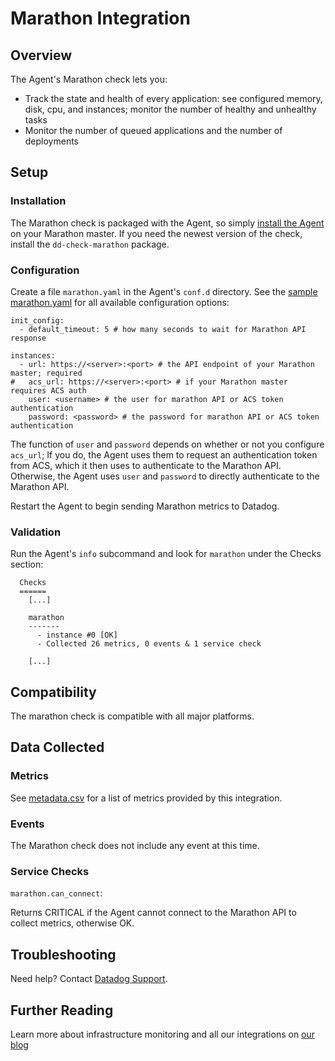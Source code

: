 # Marathon Integration

## Overview

The Agent's Marathon check lets you:

* Track the state and health of every application: see configured memory, disk, cpu, and instances; monitor the number of healthy and unhealthy tasks
* Monitor the number of queued applications and the number of deployments

## Setup
### Installation

The Marathon check is packaged with the Agent, so simply [install the Agent](https://app.datadoghq.com/account/settings#agent) on your Marathon master. If you need the newest version of the check, install the `dd-check-marathon` package.

### Configuration

Create a file `marathon.yaml` in the Agent's `conf.d` directory. See the [sample marathon.yaml](https://github.com/DataDog/integrations-core/blob/master/marathon/conf.yaml.default) for all available configuration options:

```
init_config:
  - default_timeout: 5 # how many seconds to wait for Marathon API response

instances:
  - url: https://<server>:<port> # the API endpoint of your Marathon master; required
#   acs_url: https://<server>:<port> # if your Marathon master requires ACS auth
    user: <username> # the user for marathon API or ACS token authentication
    password: <password> # the password for marathon API or ACS token authentication
```

The function of `user` and `password` depends on whether or not you configure `acs_url`; If you do, the Agent uses them to request an authentication token from ACS, which it then uses to authenticate to the Marathon API. Otherwise, the Agent uses `user` and `password` to directly authenticate to the Marathon API.

Restart the Agent to begin sending Marathon metrics to Datadog.

### Validation

Run the Agent's `info` subcommand and look for `marathon` under the Checks section:

```
  Checks
  ======
    [...]

    marathon
    -------
      - instance #0 [OK]
      - Collected 26 metrics, 0 events & 1 service check

    [...]
```

## Compatibility

The marathon check is compatible with all major platforms.

## Data Collected
### Metrics
See [metadata.csv](https://github.com/DataDog/integrations-core/blob/master/marathon/metadata.csv) for a list of metrics provided by this integration.

### Events
The Marathon check does not include any event at this time.

### Service Checks

`marathon.can_connect`:

Returns CRITICAL if the Agent cannot connect to the Marathon API to collect metrics, otherwise OK.

## Troubleshooting
Need help? Contact [Datadog Support](http://docs.datadoghq.com/help/).

## Further Reading
Learn more about infrastructure monitoring and all our integrations on [our blog](https://www.datadoghq.com/blog/)
